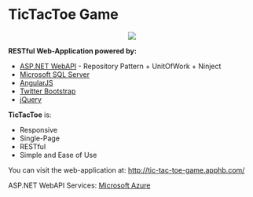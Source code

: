 TicTacToe Game
=========

<p align="center"><a href="http://nikolov.cloudvps.bg/rockbands" target="_blank"><img src="https://raw.githubusercontent.com/flextry/Telerik-Academy/e19fc113f752e90eaf751a04ef7e78db63055aa3/Programming%20with%20C%23/Codes/Other/rock-band-3-instruments-banner.jpg" /></a></p>

**RESTful Web-Application powered by:**
- [ASP.NET WebAPI](http://www.asp.net/web-api) - Repository Pattern + UnitOfWork + Ninject
- [Microsoft SQL Server](http://www.microsoft.com/en-us/server-cloud/products/sql-server/)
- [AngularJS](https://angularjs.org/)
- [Twitter Bootstrap](http://getbootstrap.com/)
- [jQuery](http://jquery.com/)

**TicTacToe** is:
* Responsive
* Single-Page
* RESTful
* Simple and Ease of Use

You can visit the web-application at: http://tic-tac-toe-game.apphb.com/

ASP.NET WebAPI Services: [Microsoft Azure](http://tictactoe-services.azurewebsites.net/)
